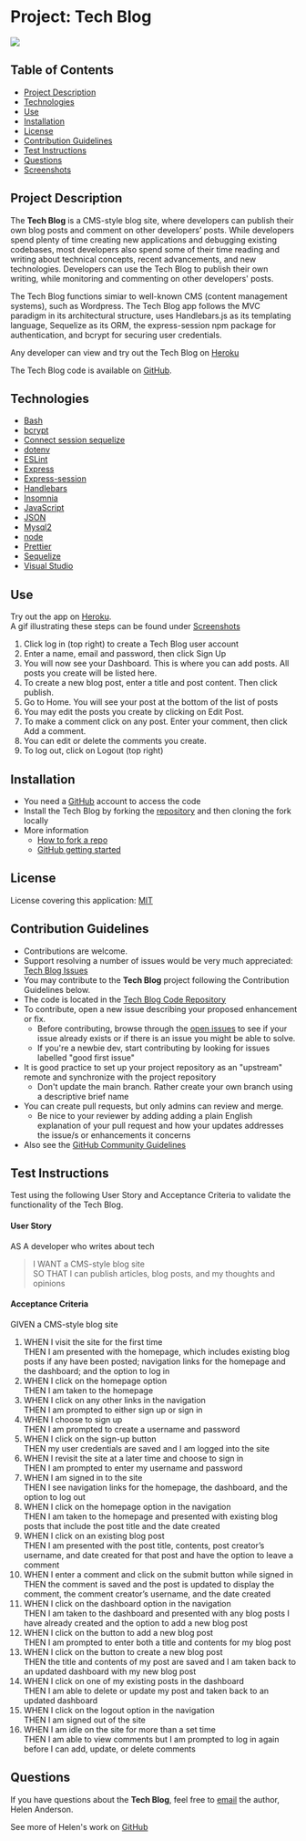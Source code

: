 # Project: Tech Blog

[![](https://img.shields.io/badge/License-MIT-brightgreen)](https://opensource.org/licenses/MIT)


## Table of Contents
  - [Project Description](#project-description)
  - [Technologies](#technologies)
  - [Use](#use)
  - [Installation](#installation)
  - [License](#license)
  - [Contribution Guidelines](#contribution-guidelines)
  - [Test Instructions](#test-instructions)
  - [Questions](#questions)
  - [Screenshots](#screenshots)


## Project Description 
The **Tech Blog** is a CMS-style blog site, where developers can publish their own blog posts and comment on other developers’ posts. While developers spend plenty of time creating new applications and debugging existing codebases, most developers also spend some of their time reading and writing about technical concepts, recent advancements, and new technologies. Developers can use the Tech Blog to publish their own writing, while monitoring and commenting on other developers' posts.

The Tech Blog functions simiar to well-known CMS (content management systems), such as Wordpress. The Tech Blog app follows the MVC paradigm in its architectural structure, uses Handlebars.js as its templating language, Sequelize as its ORM, the express-session npm package for authentication, and bcrypt for securing user credentials.

Any developer can view and try out the Tech Blog on [Heroku](https://frozen-caverns-29448.herokuapp.com/)

The Tech Blog code is available on [GitHub](https://github.com/grace-anderson/tech-blog).

## Technologies
* [Bash](https://gitforwindows.org/)
* [bcrypt](https://www.npmjs.com/package/bcrypt)
* [Connect session sequelize](https://www.npmjs.com/package/connect-session-sequelize)
* [dotenv](https://www.npmjs.com/package/dotenv)
* [ESLint](https://eslint.org/)
* [Express](http://expressjs.com/)
* [Express-session](https://www.npmjs.com/package/express-session)
* [Handlebars](https://www.npmjs.com/package/express-handlebars)
* [Insomnia](https://insomnia.rest/)
* [JavaScript](https://developer.mozilla.org/en-US/docs/Web/JavaScript)
* [JSON](https://www.json.org/json-en.html)
* [Mysql2](https://www.npmjs.com/package/mysql2)
* [node](https://nodejs.org/en/)
* [Prettier](https://prettier.io/)
* [Sequelize](https://sequelize.org/)
* [Visual Studio](https://visualstudio.microsoft.com/downloads/) 

## Use
Try out the app on [Heroku](https://frozen-caverns-29448.herokuapp.com/).   
A gif illustrating these steps can be found under [Screenshots](#screenshots)
1. Click log in (top right) to create a Tech Blog user account
2. Enter a name, email and password, then click Sign Up
3. You will now see your Dashboard. This is where you can add posts. All posts you create will be listed here.
4. To create a new blog post, enter a title and post content. Then click publish.
5. Go to Home. You will see your post at the bottom of the list of posts
6. You may edit the posts you create by clicking on Edit Post.
7. To make a comment click on any post. Enter your comment, then click Add a comment.
8. You can edit or delete the comments you create. 
9. To log out, click on Logout (top right)

## Installation
* You need a [GitHub](https://github.com/) account to access the code
* Install the Tech Blog by forking the [repository](https://github.com/grace-anderson/tech-blog) and then cloning the fork locally
* More information
  * [How to fork a repo](https://docs.github.com/en/get-started/quickstart/fork-a-repo)
  * [GitHub getting started](https://docs.github.com/) 

## License
License covering this application: [MIT](https://opensource.org/licenses/MIT)

## Contribution Guidelines
* Contributions are welcome.
* Support resolving a number of issues would be very much appreciated: [Tech Blog Issues](https://github.com/grace-anderson/tech-blog/issues)
* You may contribute to the **Tech Blog** project following the Contribution Guidelines below.
* The code is located in the [Tech Blog Code Repository](https://github.com/grace-anderson/tech-blog) 
* To contribute, open a new issue describing your proposed enhancement or fix.
  * Before contributing, browse through the [open issues](https://github.com/grace-anderson/tech-blog/issues) to see if your issue already exists or if there is an issue you might be able to solve. 
  * If you're a newbie dev, start contributing by looking for issues labelled "good first issue"
* It is good practice to set up your project repository as an "upstream" remote and synchronize with the project repository
  * Don't update the main branch. Rather create your own branch using a descriptive brief name
* You can create pull requests, but only admins can review and merge.
  * Be nice to your reviewer by adding adding a plain English explanation of your pull request and how your updates addresses the issue/s or enhancements it concerns
* Also see the [GitHub Community Guidelines](https://docs.github.com/en/site-policy/github-terms/github-community-guidelines)

## Test Instructions
Test using the following User Story and Acceptance Criteria to validate the functionality of the Tech Blog.

#### **User Story**
AS A developer who writes about tech  
> I WANT a CMS-style blog site  
> SO THAT I can publish articles, blog posts, and my thoughts and opinions  

#### **Acceptance Criteria**
GIVEN a CMS-style blog site  
1. WHEN I visit the site for the first time  
    THEN I am presented with the homepage, which includes existing blog posts if any have been posted; navigation links for the homepage and the dashboard; and the option to log in  
2. WHEN I click on the homepage option  
    THEN I am taken to the homepage  
3. WHEN I click on any other links in the navigation  
    THEN I am prompted to either sign up or sign in  
4. WHEN I choose to sign up  
    THEN I am prompted to create a username and password  
5. WHEN I click on the sign-up button  
    THEN my user credentials are saved and I am logged into the site  
6. WHEN I revisit the site at a later time and choose to sign in  
    THEN I am prompted to enter my username and password  
7. WHEN I am signed in to the site  
    THEN I see navigation links for the homepage, the dashboard, and the option to log out  
8. WHEN I click on the homepage option in the navigation  
    THEN I am taken to the homepage and presented with existing blog posts that include the post title and the date created  
9. WHEN I click on an existing blog post  
    THEN I am presented with the post title, contents, post creator’s username, and date created for that post and have the option to leave a comment  
10. WHEN I enter a comment and click on the submit button while signed in  
    THEN the comment is saved and the post is updated to display the comment, the comment creator’s username, and the date created  
11. WHEN I click on the dashboard option in the navigation  
    THEN I am taken to the dashboard and presented with any blog posts I have already created and the option to add a new blog post  
12. WHEN I click on the button to add a new blog post  
    THEN I am prompted to enter both a title and contents for my blog post  
13. WHEN I click on the button to create a new blog post  
    THEN the title and contents of my post are saved and I am taken back to an updated dashboard with my new blog post  
14. WHEN I click on one of my existing posts in the dashboard  
    THEN I am able to delete or update my post and taken back to an updated dashboard  
15. WHEN I click on the logout option in the navigation  
    THEN I am signed out of the site  
16. WHEN I am idle on the site for more than a set time  
    THEN I am able to view comments but I am prompted to log in again before I can add, update, or delete comments  

## Questions 
If you have questions about the **Tech Blog**, feel free to [email](mailto:helen.g.anderson@me.com) the author, Helen Anderson.

See more of Helen's work on [GitHub](https://github.com/grace-anderson)
